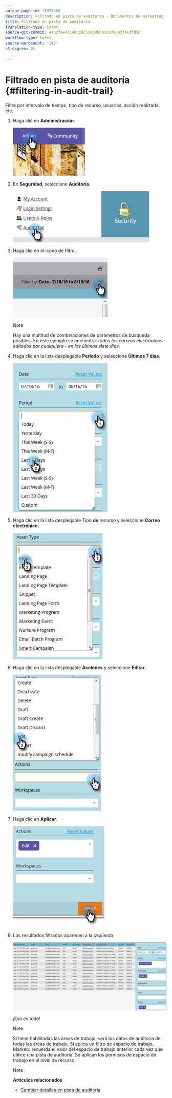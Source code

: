 ```yaml
---
unique-page-id: 11378468
description: Filtrado en pista de auditoría - Documentos de marketing - Documentación del producto
title: Filtrado en pista de auditoría
translation-type: tm+mt
source-git-commit: 47b2fee7d146c3dc558d4bbb10070683f4cdfd3d
workflow-type: tm+mt
source-wordcount: '142'
ht-degree: 0%

---
```



# Filtrado en pista de auditoría {#filtering-in-audit-trail}

Filtre por intervalo de tiempo, tipo de recurso, usuarios, acción realizada, etc.

1. Haga clic en **Administración**.

   ![](assets/one-1.png)

1. En **Seguridad**, seleccione **Auditoría**.

   ![](assets/two-1.png)

1. Haga clic en el icono de filtro.

   ![](assets/three.png)

   >[!NOTE]
   >
   >Hay una multitud de combinaciones de parámetros de búsqueda posibles. En este ejemplo se encuentra: *todos los correos electrónicos - editados por cualquiera - en los últimos siete días*.

1. Haga clic en la lista desplegable **Período** y seleccione **Últimos 7 días**.

   ![](assets/four.png)

1. Haga clic en la lista desplegable Tipo **de** recurso y seleccione **Correo electrónico**.

   ![](assets/five.png)

1. Haga clic en la lista desplegable **Acciones** y seleccione **Editar**.

   ![](assets/six.png)

1. Haga clic en **Aplicar**.

   ![](assets/seven.png)

1. Los resultados filtrados aparecen a la izquierda.

   ![](assets/eight.png)

   ¡Eso es todo!

   >[!NOTE]
   >
   >Si tiene habilitadas las áreas de trabajo, verá los datos de auditoría de todas las áreas de trabajo. Si aplica un filtro de espacio de trabajo, Marketo recuerda el valor del espacio de trabajo anterior cada vez que utilice una pista de auditoría. Se aplican los permisos de espacio de trabajo en el nivel de recurso.

   >[!NOTE]
   >
   >**Artículos relacionados**
   >
   >    
   >    
   >    * [Cambiar detalles en pista de auditoría](change-details-in-audit-trail.md)



